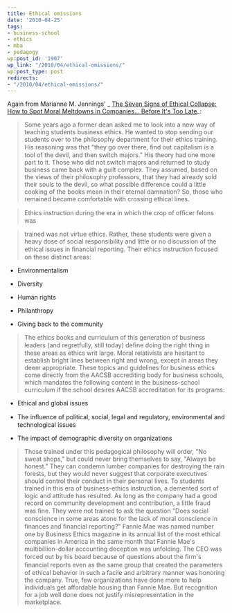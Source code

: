 ```yaml
---
title: Ethical omissions
date: '2010-04-25'
tags:
- business-school
- ethics
- mba
- pedagogy
wp:post_id: '1907'
wp_link: "/2010/04/ethical-omissions/"
wp:post_type: post
redirects:
- "/2010/04/ethical-omissions/"
---
```


Again from Marianne M. Jennings' _ [The Seven Signs of Ethical Collapse: How to Spot Moral Meltdowns in Companies... Before It's Too Late](http://www.amazon.com/Seven-Signs-Ethical-Collapse-Companies/dp/0312354304)_:

> Some years ago a former dean asked me to look into a new way of teaching students business ethics. He wanted to stop sending our students over to the philosophy department for their ethics training. His reasoning was that "they go over there, ﬁnd out capitalism is a tool of the devil, and then switch majors." His theory had one more part to it. Those who did not switch majors and returned to study business came back with a guilt complex. They assumed, based on the views of their philosophy professors, that they had already sold their souls to the devil, so what possible difference could a little cooking of the books mean in their eternal damnation? So, those who remained became comfortable with crossing ethical lines.

>

> Ethics instruction during the era in which the crop of ofﬁcer felons was

> trained was not virtue ethics. Rather, these students were given a heavy dose of social responsibility and little or no discussion of the ethical issues in ﬁnancial reporting. Their ethics instruction focused on these distinct areas:

>

>

- Environmentalism

>

- Diversity

>

- Human rights

>

- Philanthropy

>

- Giving back to the community

>

> The ethics books and curriculum of this generation of business leaders (and regretfully, still today) deﬁne doing the right thing in these areas as ethics writ large. Moral relativists are hesitant to establish bright lines between right and wrong, except in areas they deem appropriate. These topics and guidelines for business ethics come directly from the AACSB accrediting body for business schools, which mandates the following content in the business-school curriculum if the school desires AACSB accreditation for its programs:

>

>

- Ethical and global issues

>

- The inﬂuence of political, social, legal and regulatory, environmental and technological issues

>

- The impact of demographic diversity on organizations

>

> Those trained under this pedagogical philosophy will order, "No sweat shops," but could never bring themselves to say, "Always be honest." They can condemn lumber companies for destroying the rain forests, but they would never suggest that corporate executives should control their conduct in their personal lives. To students trained in this era of business-ethics instruction, a demented sort of logic and attitude has resulted. As long as the company had a good record on community development and contribution, a little fraud was ﬁne. They were not trained to ask the question "Does social conscience in some areas atone for the lack of moral conscience in ﬁnances and ﬁnancial reporting?" Fannie Mae was named number one by Business Ethics magazine in its annual list of the most ethical companies in America in the same month that Fannie Mae's multibillion-dollar accounting deception was unfolding. The CEO was forced out by his board because of questions about the ﬁrm's ﬁnancial reports even as the same group that created the parameters of ethical behavior in such a facile and arbitrary manner was honoring the company. True, few organizations have done more to help individuals get affordable housing than Fannie Mae. But recognition for a job well done does not justify misrepresentation in the marketplace.
